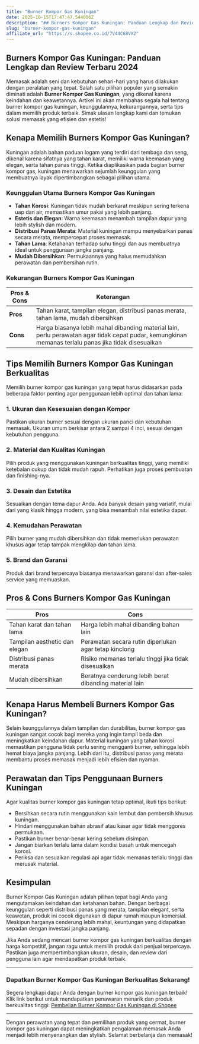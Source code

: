```yaml
---
title: "Burner Kompor Gas Kuningan"
date: 2025-10-15T17:47:47.544006Z
description: "## Burners Kompor Gas Kuningan: Panduan Lengkap dan Review Terbaru 2024..."
slug: "burner-kompor-gas-kuningan"
affiliate_url: "https://s.shopee.co.id/7V44C68VX2"
---
```

## Burners Kompor Gas Kuningan: Panduan Lengkap dan Review Terbaru 2024

Memasak adalah seni dan kebutuhan sehari-hari yang harus dilakukan dengan peralatan yang tepat. Salah satu pilihan populer yang semakin diminati adalah **Burner Kompor Gas Kuningan**, yang dikenal karena keindahan dan keawetannya. Artikel ini akan membahas segala hal tentang burner kompor gas kuningan, keunggulannya, kekurangannya, serta tips dalam memilih produk terbaik. Simak ulasan lengkap kami dan temukan solusi memasak yang efisien dan estetis!

## Kenapa Memilih Burners Kompor Gas Kuningan?

Kuningan adalah bahan paduan logam yang terdiri dari tembaga dan seng, dikenal karena sifatnya yang tahan karat, memiliki warna keemasan yang elegan, serta tahan panas tinggi. Ketika diaplikasikan pada bagian burner kompor gas, kuningan menawarkan sejumlah keunggulan yang membuatnya layak dipertimbangkan sebagai pilihan utama.

### Keunggulan Utama Burners Kompor Gas Kuningan
- **Tahan Korosi**: Kuningan tidak mudah berkarat meskipun sering terkena uap dan air, memastikan umur pakai yang lebih panjang.
- **Estetis dan Elegan**: Warna keemasan menambah tampilan dapur yang lebih stylish dan modern.
- **Distribusi Panas Merata**: Material kuningan mampu menyebarkan panas secara merata, mempercepat proses memasak.
- **Tahan Lama**: Ketahanan terhadap suhu tinggi dan aus membuatnya ideal untuk penggunaan jangka panjang.
- **Mudah Dibersihkan**: Permukaannya yang halus memudahkan perawatan dan pembersihan rutin.

### Kekurangan Burners Kompor Gas Kuningan
| Pros & Cons | Keterangan |
|--------------|------------|
| **Pros** | Tahan karat, tampilan elegan, distribusi panas merata, tahan lama, mudah dibersihkan |
| **Cons** | Harga biasanya lebih mahal dibanding material lain, perlu perawatan agar tidak cepat pudar, kemungkinan memanas terlalu panas jika tidak disesuaikan |

## Tips Memilih Burners Kompor Gas Kuningan Berkualitas

Memilih burner kompor gas kuningan yang tepat harus didasarkan pada beberapa faktor penting agar penggunaan lebih optimal dan tahan lama:

### 1. Ukuran dan Kesesuaian dengan Kompor
Pastikan ukuran burner sesuai dengan ukuran panci dan kebutuhan memasak. Ukuran umum berkisar antara 2 sampai 4 inci, sesuai dengan kebutuhan pengguna.

### 2. Material dan Kualitas Kuningan
Pilih produk yang menggunakan kuningan berkualitas tinggi, yang memiliki ketebalan cukup dan tidak mudah rapuh. Perhatikan juga proses pembuatan dan finishing-nya.

### 3. Desain dan Estetika
Sesuaikan dengan tema dapur Anda. Ada banyak desain yang variatif, mulai dari yang klasik hingga modern, yang bisa menambah nilai estetika dapur.

### 4. Kemudahan Perawatan
Pilih burner yang mudah dibersihkan dan tidak memerlukan perawatan khusus agar tetap tampak mengkilap dan tahan lama.

### 5. Brand dan Garansi
Produk dari brand terpercaya biasanya menawarkan garansi dan after-sales service yang memuaskan.

## Pros & Cons Burners Kompor Gas Kuningan

| **Pros** | **Cons** |
|------------|----------|
| Tahan karat dan tahan lama | Harga lebih mahal dibanding bahan lain |
| Tampilan aesthetic dan elegan | Perawatan secara rutin diperlukan agar tetap kinclong |
| Distribusi panas merata | Risiko memanas terlalu tinggi jika tidak disesuaikan |
| Mudah dibersihkan | Beratnya cenderung lebih berat dibanding material lain |

## Kenapa Harus Membeli Burners Kompor Gas Kuningan?

Selain keunggulannya dalam tampilan dan durabilitas, burner kompor gas kuningan sangat cocok bagi mereka yang ingin tampil beda dan meningkatkan keindahan dapur. Material kuningan yang tahan korosi memastikan pengguna tidak perlu sering mengganti burner, sehingga lebih hemat biaya jangka panjang. Lebih dari itu, distribusi panas yang merata membantu proses memasak menjadi lebih efisien dan nyaman.

## Perawatan dan Tips Penggunaan Burners Kuningan

Agar kualitas burner kompor gas kuningan tetap optimal, ikuti tips berikut:
- Bersihkan secara rutin menggunakan kain lembut dan pembersih khusus kuningan.
- Hindari menggunakan bahan abrasif atau kasar agar tidak menggores permukaan.
- Pastikan burner benar-benar kering sebelum disimpan.
- Jangan biarkan terlalu lama dalam kondisi basah untuk mencegah korosi.
- Periksa dan sesuaikan regulasi api agar tidak memanas terlalu tinggi dan merusak material.

## Kesimpulan

Burner Kompor Gas Kuningan adalah pilihan tepat bagi Anda yang mengutamakan keindahan dan ketahanan bahan. Dengan berbagai keunggulan seperti distribusi panas yang merata, tampilan elegant, serta keawetan, produk ini cocok digunakan di dapur rumah maupun komersial. Meskipun harganya cenderung lebih mahal, keuntungan yang didapatkan sepadan dengan investasi jangka panjang.

Jika Anda sedang mencari burner kompor gas kuningan berkualitas dengan harga kompetitif, jangan ragu untuk memilih produk dari penjual terpercaya. Pastikan juga mempertimbangkan ukuran, desain, dan review dari pengguna lain agar mendapatkan produk terbaik.

---

### Dapatkan Burner Kompor Gas Kuningan Berkualitas Sekarang!

Segera lengkapi dapur Anda dengan burner kompor gas kuningan terbaik! Klik link berikut untuk mendapatkan penawaran menarik dan produk berkualitas tinggi: [Pembelian Burner Kompor Gas Kuningan di Shopee](https://s.shopee.co.id/7V44C68VX2)

---

Dengan perawatan yang tepat dan pemilihan produk yang cermat, burner kompor gas kuningan dapat meningkatkan pengalaman memasak Anda menjadi lebih menyenangkan dan stylish. Selamat berbelanja dan memasak!
